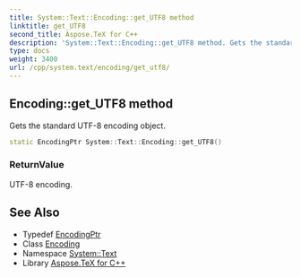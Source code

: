 ```yaml
---
title: System::Text::Encoding::get_UTF8 method
linktitle: get_UTF8
second_title: Aspose.TeX for C++
description: 'System::Text::Encoding::get_UTF8 method. Gets the standard UTF-8 encoding object in C++.'
type: docs
weight: 3400
url: /cpp/system.text/encoding/get_utf8/
---
```

## Encoding::get_UTF8 method


Gets the standard UTF-8 encoding object.

```cpp
static EncodingPtr System::Text::Encoding::get_UTF8()
```


### ReturnValue

UTF-8 encoding.

## See Also

* Typedef [EncodingPtr](../../../system/encodingptr/)
* Class [Encoding](../)
* Namespace [System::Text](../../)
* Library [Aspose.TeX for C++](../../../)
